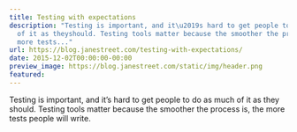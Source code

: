 ```yaml
---
title: Testing with expectations
description: "Testing is important, and it\u2019s hard to get people to do as much
  of it as theyshould. Testing tools matter because the smoother the process is, the
  more tests..."
url: https://blog.janestreet.com/testing-with-expectations/
date: 2015-12-02T00:00:00-00:00
preview_image: https://blog.janestreet.com/static/img/header.png
featured:
---
```


<p>Testing is important, and it’s hard to get people to do as much of it as they
should. Testing tools matter because the smoother the process is, the more tests
people will write.</p>

